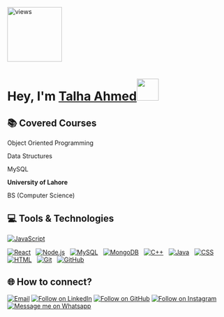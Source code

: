 <a href="https://github.com/talhaahmed166"><img alt="views" title="Github views" src="https://komarev.com/ghpvc/?username=talhaahmed166&style=flat-square" width="125"/></a>

<h1 align="left">Hey, I'm <a href="https://www.linkedin.com/in/talha-ahmed-58a68b274/">Talha Ahmed</a><img src="https://media.giphy.com/media/hvRJCLFzcasrR4ia7z/giphy.gif" width="50">



## 📚 Covered Courses
<div style="line-height: 1.15">
    <p>Object Oriented Programming</p>
    <p>Data Structures</p>
    <p>MySQL</p>
</div>

<div style="line-height: 1.15">
    <b>University of Lahore</b>
    <p>BS (Computer Science)</p>
</div>





## 💻 Tools & Technologies

[![JavaScript](https://img.shields.io/badge/-JavaScript-05122A?style=flat&logo=javascript)](#)&nbsp;&nbsp;
<!--[![Python](https://img.shields.io/badge/-Python-05122A?style=flat&logo=python)](#)&nbsp;&nbsp;-->
[![React](https://img.shields.io/badge/React-20232A?style=flat&logo=C%2B%2B)](#)&nbsp;&nbsp;
[![Node.js](https://img.shields.io/badge/Node.js-339933?style=flat&logo=C%2B%2B)](#)&nbsp;&nbsp;
[![MySQL](https://img.shields.io/badge/MySQL-005C84?style=flat&logo=C%2B%2B)](#)&nbsp;&nbsp;
[![MongoDB](https://img.shields.io/badge/MongoDB-4EA94B?style=flat&logo=C%2B%2B)](#)&nbsp;&nbsp;
[![C++](https://img.shields.io/badge/-C++-05122A?style=flat&logo=C%2B%2B)](#)&nbsp;&nbsp;
[![Java](https://img.shields.io/badge/-Java-05122A?style=flat&logo=java&logoColor=f89820)](#)&nbsp;&nbsp;
[![CSS](https://img.shields.io/badge/-CSS-05122A?style=flat&logo=CSS3&logoColor=1572B6)](#)&nbsp;&nbsp;
[![HTML](https://img.shields.io/badge/-HTML-05122A?style=flat&logo=HTML5)](#)&nbsp;&nbsp;
[![Git](https://img.shields.io/badge/-Git-05122A?style=flat&logo=git)](#)&nbsp;&nbsp;
[![GitHub](https://img.shields.io/badge/-GitHub-05122A?style=flat&logo=github)](#)&nbsp;&nbsp;





<h2 align="left">🌐 How to connect?</h2>
<p align="left">
  <a href="mailto:talhaahmed4041@gmail.com"><img title="Email" src="https://img.shields.io/badge/Gmail-D14836?style=for-the-badge&logo=gmail&logoColor=white"/></a>
  <a href="https://www.linkedin.com/feed/?trk=seo-authwall-base_sign-in-submit"><img title="Follow on LinkedIn" src="https://img.shields.io/badge/LinkedIn-0077B5?style=for-the-badge&logo=linkedin&logoColor=white"/></a>
  <!--<a href="https://twitter.com/harisbinrehan"><img title="Follow on Twitter" src="https://img.shields.io/badge/Twitter-1DA1F2?style=for-the-badge&logo=twitter&logoColor=white"/></a>-->
  <a href="https://github.com/talhaahmed166"><img title="Follow on GitHub" src="https://img.shields.io/badge/GitHub-100000?style=for-the-badge&logo=github&logoColor=white"/></a>
     <a href="https://www.instagram.com/talharajput166/"><img title="Follow on Instagram" src="https://img.shields.io/badge/Instagram-E4405F?style=for-the-badge&logo=instagram&logoColor=white"/></a>
  <a href="https://wa.me/qr/UZZMVOQHH24DL1"><img title="Message me on Whatsapp" src="https://img.shields.io/badge/WhatsApp-25D366?style=for-the-badge&logo=whatsapp&logoColor=white"/></a>
</p>
<!-- For differnt icons I found this very useful.(https://github.com/alexandresanlim/Badges4-README.md-Profile) -->
